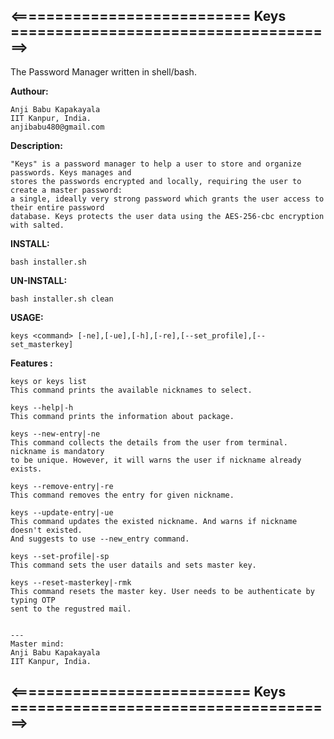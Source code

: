 ## <=========================== Keys =====================================>

The Password Manager written in shell/bash.
 
**Authour:**
    
    Anji Babu Kapakayala
    IIT Kanpur, India.
    anjibabu480@gmail.com

    
 **Description:**
            
    "Keys" is a password manager to help a user to store and organize passwords. Keys manages and 
    stores the passwords encrypted and locally, requiring the user to create a master password: 
    a single, ideally very strong password which grants the user access to their entire password 
    database. Keys protects the user data using the AES-256-cbc encryption with salted.
    
**INSTALL:**

    bash installer.sh
    
**UN-INSTALL:**

    bash installer.sh clean

**USAGE:**

    keys <command> [-ne],[-ue],[-h],[-re],[--set_profile],[--set_masterkey]

**Features :**

    keys or keys list
    This command prints the available nicknames to select.

    keys --help|-h
    This command prints the information about package.

    keys --new-entry|-ne
    This command collects the details from the user from terminal. nickname is mandatory 
    to be unique. However, it will warns the user if nickname already exists.

    keys --remove-entry|-re
    This command removes the entry for given nickname.

    keys --update-entry|-ue
    This command updates the existed nickname. And warns if nickname doesn't existed.
    And suggests to use --new_entry command.

    keys --set-profile|-sp
    This command sets the user datails and sets master key.

    keys --reset-masterkey|-rmk
    This command resets the master key. User needs to be authenticate by typing OTP 
    sent to the regustred mail.


    ---
    Master mind:
    Anji Babu Kapakayala
    IIT Kanpur, India.

## <=========================== Keys =====================================>
   
